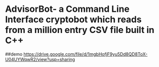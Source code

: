 # AdvisorBot- a Command Line Interface cryptobot which reads from a million entry CSV file built in C++
##demo https://drive.google.com/file/d/1mgbHofjF9yu5Dd8QD8ToX-U04UYWqwR2/view?usp=sharing
